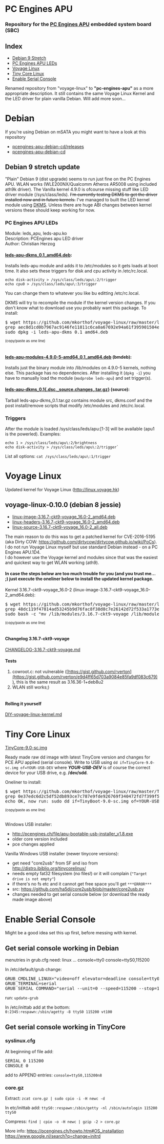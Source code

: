 
# PC Engines APU

### Repository for the [PC Engines APU](https://www.pcengines.ch/apu.htm) embedded system board (SBC)

## Index

* [Debian 9 Stretch](#debian-9-stretch-update)
* [PC Engines APU LEDs](#pc-engines-apu-leds)
* [Voyage Linux](#voyage-linux-kernel)
* [Tiny Core Linux](#tiny-core-linux)
* [Enable Serial Console](#enable-serial-console)

Renamed repository from "voyage-linux" to **"pc-engines-apu"** as a more appropriate description.
It still contains the same Voyage Linux Kernel and the LED driver for plain vanilla Debian. Will add more soon...


# Debian

If you're using Debian on mSATA you might want to have a look at this repository
* [pcengines-apu-debian-cd/releases](https://github.com/ssinyagin/pcengines-apu-debian-cd/releases)
* [pcengines-apu-debian-cd](https://github.com/ssinyagin/pcengines-apu-debian-cd)

## Debian 9 stretch update

"Plain" Debian 9 (dist upgrade) seems to run just fine on the PC Engines APU. WLAN works (WLE200NX/Qualcomm Atheros AR5008 using included ath9k driver). The Vanilla kernel 4.9.0 is ofcourse missing stuff like LED driver module (/sys/class/leds). ~~I'm currently testing DKMS to get the driver installed now and in future kernels.~~ I've managed to built the LED kernel module using [DKMS](https://github.com/dell/dkms). Unless there are huge ABI changes between kernel versions these should keep working for now.

### PC Engines APU LEDs

Module:       leds_apu, leds-apu.ko  
Description:  PCEngines apu LED driver  
Author:       Christian Herzog  

#### [leds-apu-dkms_0.1_amd64.deb](leds-apu-dkms_0.1_amd64.deb):

Installs leds-apu module and adds it to /etc/modules so it gets loads at boot time. It also sets these triggers for disk and cpu activity in /etc/rc.local. 
```
echo disk-activity > /sys/class/leds/apu\:2/trigger
echo cpu0 > /sys/class/leds/apu\:3/trigger
```
You can change them to whatever you like bu editting /etc/rc.local. 

DKMS will try to recompile the module if the kernel version changes. If you don't know what to download use you probably want this package.
To install:
<pre>
$ wget https://github.com/mkorthof/voyage-linux/raw/master/leds-apu-dkms_0.1_amd64.deb && sha512sum leds-apu-dkms_0.1_amd64.deb | \
grep aec8d1cd0b7967ac9146fe11811c6ca0a67692e94a61f395901504e88c311b2cec0cd8f3d52432a01c6da35207944d0df1dca35a0e8c1eb26bc65b223739cd14 && \
sudo dpkg -i leds-apu-dkms_0.1_amd64.deb
</pre>
<sub>(copy/paste as one line)</sub>
<br><br>

#### [leds-apu-modules-4.9.0-5-amd64_0.1_amd64.deb](leds-apu-modules-4.9.0-5-amd64_0.1_amd64.deb) (bmdeb):

Installs just the binary module into /lib/modules on 4.9.0-5 kernels, nothing else. This package has no dependencies.
After installing it (`dpkg -i`) you have to manually load the module (`modprobe leds-apu`) and set trigger(s).

#### [leds-apu-dkms_0.1{.dsc,_source.changes,.tar.gz}](leds-apu-dkms_0.1.tar.gz) (source):

Tarball leds-apu-dkms_0.1.tar.gz contains module src, dkms.conf and the post install/remove scripts that modify /etc/modules and /etc/rc.local.

### Triggers

After the module is loaded /sys/class/leds/apu:[1-3] will be available (apu1 is the powerled).
Examples:
```
echo 1 > /sys/class/leds/apu\:2/brightness
echo disk-activity > /sys/class/leds/apu\:2/trigger`
````
List all options:
`cat /sys/class/leds/apu\:1/trigger`


# Voyage Linux
Updated kernel for Voyage Linux (http://linux.voyage.hk)

## voyage-linux-0.10.0 (debian 8 jessie)

* [linux-image-3.16.7-ckt9-voyage_16.0-2_amd64.deb](linux-image-3.16.7-ckt9-voyage_16.0-2_amd64.deb)
* [linux-headers-3.16.7-ckt9-voyage_16.0-2_amd64.deb](linux-headers-3.16.7-ckt9-voyage_16.0-2_amd64.deb)
* [linux-source-3.16.7-ckt9-voyage_16.0-2_all.deb](linux-source-3.16.7-ckt9-voyage_16.0-2_all.deb)

The main reason to do this was to get a patched kernel for CVE-2016-5195 (aka Dirty COW: https://github.com/dirtycow/dirtycow.github.io/wiki/PoCs).<br>
I do not run Voyage Linux myself but use standard Debian instead - on a PC Engines APU.1D4.<br>
I do however use the Voyage kernel and modules since that was the easiest and quickest way to get WLAN working (ath9).<BR>

#### In case the steps below are too much trouble for you (and you trust me... ;) just execute the oneliner below to install the updated kernel package.

Kernel 3.16.7-ckt9-voyage_16.0-2 (linux-image-3.16.7-ckt9-voyage_16.0-2_amd64.deb):
<pre>
$ wget https://github.com/mkorthof/voyage-linux/raw/master/linux-image-3.16.7-ckt9-voyage_16.0-2_amd64.deb && sha512sum linux-image-3.16.7-ckt9-voyage_16.0-2_amd64.deb | \
grep 48dc119f47814ad53245b9d76fac8f38d8c7e26142d72f533a1773e0b019a507131230519af9873b06090100a92443ec44a4114b0d6578333ec9daa9f19d9b52 && \
sudo bash -c "mv /lib/modules/3.16.7-ckt9-voyage /lib/modules/3.16.7-ckt9-voyage.bak && dpkg -i linux-image-3.16.7-ckt9-voyage_16.0-2_amd64.deb"
</pre>
<sub>(copy/paste as one line)</sub>
<br><br>

#### Changelog 3.16.7-ckt9-voyage

[CHANGELOG-3.16.7-ckt9-voyage.md](CHANGELOG-3.16.7-ckt9-voyage.md)

#### Tests

1. cowroot.c: not vulnerable ([https://gist.github.com/rverton](https://gist.github.com/rverton/e9d4ff65d703a9084e85fa9df083c679)), this is the same result as 3.16.36-1+deb8u2
2. WLAN still works;)
<br><br>

#### Rolling it yourself

[DIY-voyage-linux-kernel.md](DIY-voyage-linux-kernel.md)


# Tiny Core Linux

[TinyCore-9.0-sc.img](TinyCore-9.0-sc.img)

Ready made raw dd image with latest TinyCore version and changes for PCE APU applied (serial console). Write to USB using ``dd if=TinyCore-9.0-sc.img of=YOUR-USB-DEV`` where ***YOUR-USB-DEV*** is of course the correct device for your USB drive, e.g. **/dev/sdd**.

Oneliner to install:
<pre>
$ wget https://github.com/mkorthof/voyage-linux/raw/master/TinyCore-9.0-sc.img && sha512sum TinyCore-9.0-sc.img | \
grep 0e37edc6d2c5df52db893ce7c787e9fde926769f340472fd7f399f51c311fb530a71ec4f758b03f1112ae561a14eae3a662c9b2076ce34d09acd1afb225e9443 && \
echo OK, now run: sudo dd if=TinyBoot-9.0-sc.img of=YOUR-USB-DEV
</pre>
<sub>(copy/paste as one line)</sub>
<br><br>

Windows USB installer:
- http://pcengines.ch/file/apu-bootable-usb-installer_v1.8.exe
- older core version included
- pce changes applied

Vanilla Windows USB installer (newer tinycore versions):
- get need "core2usb" from SF and iso from http://distro.ibiblio.org/tinycorelinux/
- needs empty fat32 filesystem (no files!) or it will complain (```"Target drive is not empty"```)
- if there's no fs etc and it cannot get free space you'll get ```***ERROR***```
- src: https://github.com/ha5di/core2usb/blob/master/core2usb.py
- changes needed to get serial console below (or download the ready made image above)


# Enable Serial Console

Might be a good idea set this up first, before messing with kernel.

## Get serial console working in Debian

menutries in grub.cfg need: linux ... console=tty0 console=ttyS0,115200

In /etc/default/grub change:
<pre>
GRUB_CMDLINE_LINUX="video=off elevator=deadline console=tty0 console=ttyS0,115200"
GRUB_TERMINAL=serial
GRUB_SERIAL_COMMAND="serial --unit=0 --speed=115200 --stop=1"
</pre>
run: ```update-grub```

In /etc/inittab add at the bottom:<br>
`0:2345:respawn:/sbin/agetty -8 ttyS0 115200 vt100`

## Get serial console working in TinyCore

### syslinux.cfg

At beginning of file add:
<pre>
SERIAL 0 115200
CONSOLE 0
</pre>
add to APPEND entries: ```console=ttyS0,115200n8```

### core.gz

Extract: ```zcat core.gz | sudo cpio -i -H newc -d```

In etc/inittab add:
```ttyS0::respawn:/sbin/getty -nl /sbin/autologin 115200 ttyS0```

Compress: ```find | cpio -o -H newc | gzip -2 > core.gz```

More info:
https://pcengines.ch/howto.htm#OS_installation
https://www.google.nl/search?q=change+initrd
